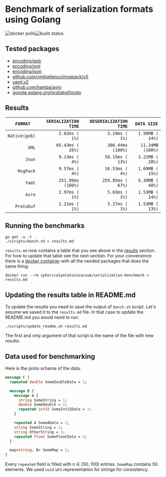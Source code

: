 # Benchmark of serialization formats using Golang

![docker pulls](https://img.shields.io/docker/pulls/sphericalpotatoinvacuum/serialization-benchmark)![build status](https://img.shields.io/github/workflow/status/sphericalpotatoinvacuum/serialization-benchmark/ci)

## Tested packages

- [encoding/gob](https://pkg.go.dev/encoding/gob)
- [encoding/xml](https://pkg.go.dev/encoding/xml)
- [encoding/json](https://pkg.go.dev/encoding/json)
- [github.com/vmihailenco/msgpack/v5](https://msgpack.uptrace.dev/)
- [yaml.v2](https://pkg.go.dev/gopkg.in/yaml.v2)
- [github.com/hamba/avro](https://pkg.go.dev/github.com/hamba/avro@v1.6.6)
- [google.golang.org/protobuf/proto](https://pkg.go.dev/google.golang.org/protobuf/proto)

## Results

<!--results begin-->
|`  FORMAT   `|`SERIALIZATION TIME`|`DESERIALIZATION TIME`|`  DATA SIZE   `|
|------------:|-------------------:|---------------------:|---------------:|
|`Native(gob)`|`     2.62ms (  1%)`|`       3.24ms (  1%)`|` 1.56MB ( 14%)`|
|`        XML`|`    65.43ms ( 26%)`|`     386.44ms (100%)`|`11.34MB (100%)`|
|`       Json`|`     9.13ms (  4%)`|`      50.15ms ( 13%)`|` 3.22MB ( 28%)`|
|`    MsgPack`|`     9.57ms (  4%)`|`      16.53ms (  4%)`|` 1.69MB ( 15%)`|
|`       Yaml`|`   251.99ms (100%)`|`     259.85ms ( 67%)`|` 5.39MB ( 48%)`|
|`       Avro`|`     2.97ms (  1%)`|`       5.03ms (  1%)`|` 1.53MB ( 14%)`|
|`   Protobuf`|`     2.21ms (  1%)`|`       3.27ms (  1%)`|` 1.53MB ( 13%)`|
<!--results finish-->

## Running the benchmarks

```console
go get -u -t
./scripts/bench.sh > results.md
```

`results.md` now contains a table that you see above in the [results](#results)
section. For how to update that table see the next section. For your convenience
there is a [docker container](https://hub.docker.com/r/sphericalpotatoinvacuum/serialization-benchmark)
with all the needed packages that does the same thing:
```console
docker run --rm sphericalpotatoinvacuum/serialization-benchmark > results.md
```

## Updating the results table in README.md

To update the results you need to save the output of `bench.sh` script. Let's
assume we saved it to the `results.md` file. In that case to update the README.md
you would need to run:

```console
./scripts/update_readme.sh results.md
```

The first and only argument of that script is the name of the file with new results.

## Data used for benchmarking

Here is the proto schema of the data:

```protobuf
message C {
  repeated double SomeDoubleData = 1;

  message B {
    message A {
      string SomeString = 1;
      double SomeDouble = 2;
      repeated int32 SomeInt32Data = 3;
    }

    repeated A SomeAData = 1;
    string SomeString = 2;
    string OtherString = 3;
    repeated float SomeFloatData = 4;
  }

  map<string, B> SomeMap = 2;
}
```

Every `repeated` field is filled with n ∈ [50; 100) entries. `SomeMap` contains 
50 elements. We used `uuid` urn representation for strings for consistency.

